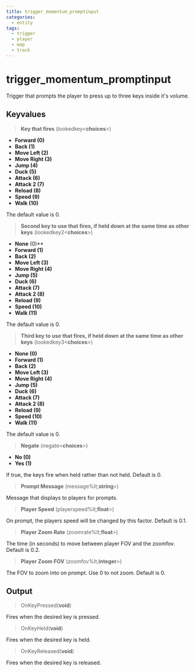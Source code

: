 ```yaml
---
title: trigger_momentum_promptinput
categories:
  - entity
tags:
  - trigger
  - player
  - map
  - track
---
```


# trigger_momentum_promptinput

Trigger that prompts the player to press up to three keys inside it's volume.

## Keyvalues

> **Key that fires** (lookedkey&lt;**choices**&gt;)

- **Forward (0)**
- **Back (1)**
- **Move Left (2)**
- **Move Right (3)**
- **Jump (4)**
- **Duck (5)**
- **Attack (6)**
- **Attack 2 (7)**
- **Reload (8)**
- **Speed (9)**
- **Walk (10)**

The default value is 0.

> **Second key to use that fires, if held down at the same time as other keys** (lookedkey2&lt;**choices**&gt;)

- **None** (0)\*\*
- **Forward (1)**
- **Back (2)**
- **Move Left (3)**
- **Move Right (4)**
- **Jump (5)**
- **Duck (6)**
- **Attack (7)**
- **Attack 2 (8)**
- **Reload (9)**
- **Speed (10)**
- **Walk (11)**

The default value is 0.

> **Third key to use that fires, if held down at the same time as other keys** (lookedkey3&lt;**choices**&gt;)

- **None (0)**
- **Forward (1)**
- **Back (2)**
- **Move Left (3)**
- **Move Right (4)**
- **Jump (5)**
- **Duck (6)**
- **Attack (7)**
- **Attack 2 (8)**
- **Reload (9)**
- **Speed (10)**
- **Walk (11)**

The default value is 0.

> **Negate** (negate&lt;**choices**&gt;)

- **No (0)**
- **Yes (1)**

If true, the keys fire when held rather than not held. Default is 0.

> **Prompt Message** (message%lt;**string**&gt;)

Message that displays to players for prompts.

> **Player Speed** (playerspeed%lt;**float**&gt;)

On prompt, the players speed will be changed by this factor. Default is 0.1.

> **Player Zoom Rate** (zoomrate%lt;**float**&gt;)

The time (in seconds) to move between player FOV and the zoomfov. Default is 0.2.

> **Player Zoom FOV** (zoomfov%lt;**integer**&gt;)

The FOV to zoom into on prompt. Use 0 to not zoom. Default is 0.

## Output

> OnKeyPressed(**void**)

Fires when the desired key is pressed.

> OnKeyHeld(**void**)

Fires when the desired key is held.

> OnKeyReleased(**void**)

Fires when the desired key is released.
